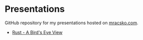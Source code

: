 # Presentations

GitHub repository for my presentations hosted on [mracsko.com](mracsko.com).

* [Rust - A Bird's Eye View](rust_a_birds_eye_view)